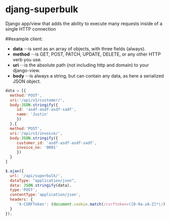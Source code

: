 djang-superbulk
===============

Django app/view that adds the ability to execute many requests inside of a single HTTP connection

##example client:
* __data__ 
⋅⋅⋅is sent as an array of objects, with three fields (always).
* __method__
⋅⋅⋅is GET, POST, PATCH, UPDATE, DELETE, or any other HTTP verb you use.
* __uri__
⋅⋅⋅is the absolute path (not including http and domain) to your django-view.
* __body__
⋅⋅⋅is always a string, but can contain any data, as here a serialized JSON object.


 ```javascript
data = [{
   method:'POST',
   uri:'/api/v1/customer/',
   body:JSON.stringify({
      id: 'asdf-asdf-asdf-sadf',
      name: 'Justin'
      })
   },{
   method:'POST',
   uri:'/api/v1/invoice/',
   body:JSON.stringify({
      customer_id: 'asdf-asdf-asdf-sadf',
      invoice_no: '0001'
      })
   }
]

$.ajax({
   url: '/api/superbulk/',
   dataType: "application/json",
   data: JSON.stringify(data),
   type:'POST',
   contentType:'application/json',
   headers: {
      'X-CSRFToken': (document.cookie.match(/csrftoken=([0-9a-zA-Z]*)/) || ['']).pop()
   }
});
```
